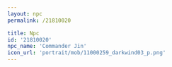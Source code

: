 ```yaml
---
layout: npc
permalink: /21810020

title: Npc
id: '21810020'
npc_name: 'Commander Jin'
icon_url: 'portrait/mob/11000259_darkwind03_p.png'
---
```

